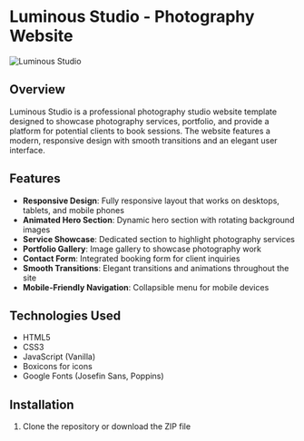 # Luminous Studio - Photography Website

![Luminous Studio](img/hero/hero1.jpg)

## Overview

Luminous Studio is a professional photography studio website template designed to showcase photography services, portfolio, and provide a platform for potential clients to book sessions. The website features a modern, responsive design with smooth transitions and an elegant user interface.

## Features

- **Responsive Design**: Fully responsive layout that works on desktops, tablets, and mobile phones
- **Animated Hero Section**: Dynamic hero section with rotating background images
- **Service Showcase**: Dedicated section to highlight photography services
- **Portfolio Gallery**: Image gallery to showcase photography work
- **Contact Form**: Integrated booking form for client inquiries
- **Smooth Transitions**: Elegant transitions and animations throughout the site
- **Mobile-Friendly Navigation**: Collapsible menu for mobile devices

## Technologies Used

- HTML5
- CSS3
- JavaScript (Vanilla)
- Boxicons for icons
- Google Fonts (Josefin Sans, Poppins)

## Installation

1. Clone the repository or download the ZIP file
